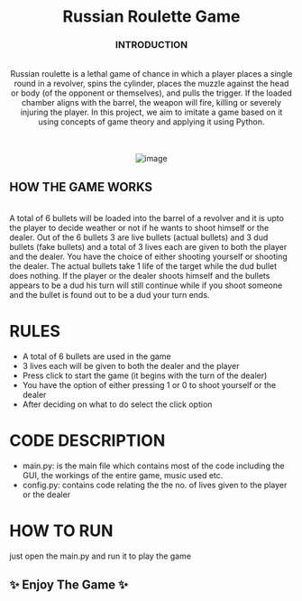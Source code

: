 <div align="center">
  <h1 align="center">Russian Roulette Game </h1>
  <h3>INTRODUCTION</h3>


<br/>
Russian roulette is a lethal game of chance in which a player places a single round in a revolver, spins the cylinder, places the muzzle against the head or body (of the opponent or themselves), and pulls the trigger. If the loaded chamber aligns with the barrel, the weapon will fire, killing or severely injuring the player. In this project, we aim to imitate a game based on it using concepts of game theory and applying it using Python.
<br/>

<br><br>
![image](https://github.com/code-shm/Russian-Roulette/assets/141076799/11c1fc8b-72f7-4370-b5f0-6af8d2253ac4)

</div>

## HOW THE GAME WORKS

<br/>
A total of 6 bullets will be loaded into the barrel of a revolver and it is upto the player to decide weather or not if he wants to shoot himself or the dealer. Out of the 6 bullets 3 are live bullets (actual bullets) and 3 dud bullets (fake bullets) and a total of 3 lives each are given to both the player and the dealer. You have the choice of either shooting yourself or shooting the dealer. The actual bullets take 1 life of the target while the dud bullet does nothing. If the player or the dealer shoots himself and the bullets appears to be a dud his turn will still continue while if you shoot someone and the bullet is found out to be a dud your turn ends.
<br/>

# RULES

- A total of 6 bullets are used in the game
- 3 lives each will be given to both the dealer and the player
- Press click to start the game (it begins with the turn of the dealer)
- You have the option of either pressing 1 or 0 to shoot yourself or the dealer
- After deciding on what to do select the click option

# CODE DESCRIPTION

- main.py: is the main file which contains most of the code including the GUI, the workings of the entire game, music used etc.
- config.py: contains code relating the the no. of lives given to the player or the dealer

# HOW TO RUN
just open the main.py and run it to play the game

## ✨ Enjoy The Game ✨

